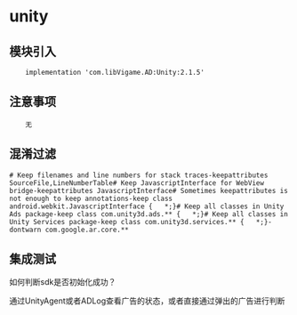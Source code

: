 # unity

## 模块引入

```text
    implementation 'com.libVigame.AD:Unity:2.1.5'
```

## 注意事项

```text
    无
```

## 混淆过滤

```text
# Keep filenames and line numbers for stack traces-keepattributes SourceFile,LineNumberTable# Keep JavascriptInterface for WebView bridge-keepattributes JavascriptInterface# Sometimes keepattributes is not enough to keep annotations-keep class android.webkit.JavascriptInterface {   *;}# Keep all classes in Unity Ads package-keep class com.unity3d.ads.** {   *;}# Keep all classes in Unity Services package-keep class com.unity3d.services.** {   *;}-dontwarn com.google.ar.core.**
```

## 集成测试

如何判断sdk是否初始化成功？

通过UnityAgent或者ADLog查看广告的状态，或者直接通过弹出的广告进行判断

